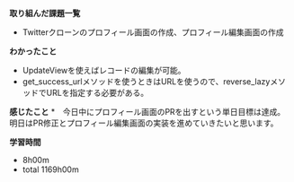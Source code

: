 **取り組んだ課題一覧**
* Twitterクローンのプロフィール画面の作成、プロフィール編集画面の作成

**わかったこと**
* UpdateViewを使えばレコードの編集が可能。
* get_success_urlメソッドを使うときはURLを使うので、reverse_lazyメソッドでURLを指定する必要がある。

**感じたこと**
*　今日中にプロフィール画面のPRを出すという単日目標は達成。明日はPR修正とプロフィール編集画面の実装を進めていきたいと思います。

**学習時間**
* 8h00m
 * total 1169h00m
